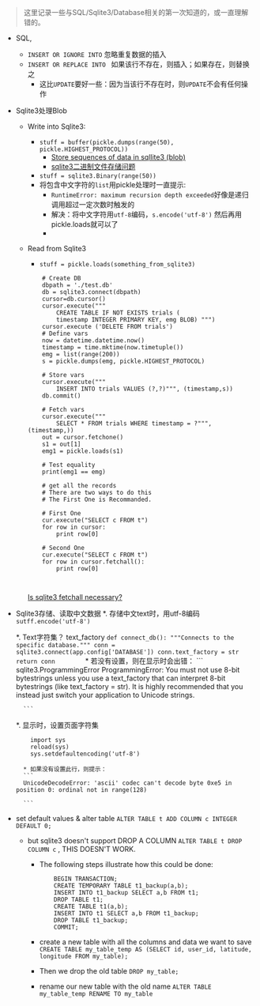 
> 这里记录一些与SQL/Sqlite3/Database相关的第一次知道的，或一直理解错的。

* SQL,
    * `INSERT OR IGNORE INTO` 忽略重复数据的插入
    * `INSERT OR REPLACE INTO ` 如果该行不存在，则插入；如果存在，则替换之
        * 这比`UPDATE`要好一些：因为当该行不存在时，则`UPDATE`不会有任何操作
	
* Sqlite3处理Blob
    * Write into Sqlite3:
        * `stuff = buffer(pickle.dumps(range(50), pickle.HIGHEST_PROTOCOL))`
            * [Store sequences of data in sqllite3 (blob)](http://stackoverflow.com/questions/18080081/store-sequences-of-data-in-sqllite3-blob)
            * [sqlite3二进制文件存储问题](http://www.tuicool.com/articles/viaUne)
        * `stuff = sqlite3.Binary(range(50))`
        * 将包含中文字符的`list`用pickle处理时一直提示:
            * `RuntimeError: maximum recursion depth exceeded`好像是递归调用超过一定次数时触发的
            * 解决：将中文字符用`utf-8`编码，`s.encode('utf-8')` 然后再用pickle.loads就可以了
            * 
    * Read from Sqlite3
        * `stuff = pickle.loads(something_from_sqlite3)`
        
        ```
            # Create DB
            dbpath = './test.db'
            db = sqlite3.connect(dbpath)
            cursor=db.cursor()
            cursor.execute("""           
                CREATE TABLE IF NOT EXISTS trials (
                timestamp INTEGER PRIMARY KEY, emg BLOB) """)
            cursor.execute ('DELETE FROM trials')
            # Define vars
            now = datetime.datetime.now()
            timestamp = time.mktime(now.timetuple())
            emg = list(range(200))
            s = pickle.dumps(emg, pickle.HIGHEST_PROTOCOL)

            # Store vars
            cursor.execute("""
                INSERT INTO trials VALUES (?,?)""", (timestamp,s))
            db.commit()

            # Fetch vars
            cursor.execute("""
                SELECT * FROM trials WHERE timestamp = ?""", (timestamp,))
            out = cursor.fetchone()
            s1 = out[1] 
            emg1 = pickle.loads(s1)

            # Test equality
            print(emg1 == emg) 

            # get all the records
            # There are two ways to do this
            # The First One is Recommanded.
            
            # First One
            cur.execute("SELECT c FROM t")
            for row in cursor:
                print row[0]
                
            # Second One
            cur.execute("SELECT c FROM t")
            for row in cursor.fetchall():
                print row[0]
            
            
        ```
        [Is sqlite3 fetchall necessary?](http://stackoverflow.com/questions/21334767/is-sqlite3-fetchall-necessary)
        
* Sqlite3存储、读取中文数据
    *. 存储中文text时，用utf-8编码
        ` sutff.encode('utf-8') `
        
    *. Text字符集？ text_factory
        ```
        def connect_db():
            """Connects to the specific database."""
            conn = sqlite3.connect(app.config['DATABASE'])
            conn.text_factory = str
            return conn        
        ```
        * 若没有设置，则在显示时会出错：
        ```
        sqlite3.ProgrammingError
ProgrammingError: You must not use 8-bit bytestrings unless you use a text_factory that can interpret 8-bit bytestrings (like text_factory = str). It is highly recommended that you instead just switch your application to Unicode strings.
        
        ```
        
        
    *. 显示时，设置页面字符集
    ```
        import sys
        reload(sys)
        sys.setdefaultencoding('utf-8')
    
    ```
        * 如果没有设置此行，则提示：
        ```
        UnicodeDecodeError: 'ascii' codec can't decode byte 0xe5 in position 0: ordinal not in range(128)
        
        ```
    
* set default values & alter table
    `ALTER TABLE t ADD COLUMN c INTEGER DEFAULT 0;`
    
    * but sqlite3 doesn't support DROP A COLUMN
       `ALTER TABLE t DROP COLUMN c` , THIS DOESN'T WORK.
        * The following steps illustrate how this could be done:
            ```
                BEGIN TRANSACTION;
                CREATE TEMPORARY TABLE t1_backup(a,b);
                INSERT INTO t1_backup SELECT a,b FROM t1;
                DROP TABLE t1;
                CREATE TABLE t1(a,b);
                INSERT INTO t1 SELECT a,b FROM t1_backup;
                DROP TABLE t1_backup;
                COMMIT;
            
            ```
       
        * create a new table with all the columns and data we want to save
            `CREATE TABLE my_table_temp AS (SELECT id, user_id, latitude, longitude FROM my_table);`
        * Then we drop the old table
            `DROP my_table;`
        * rename our new table with the old name
            `ALTER TABLE my_table_temp RENAME TO my_table`